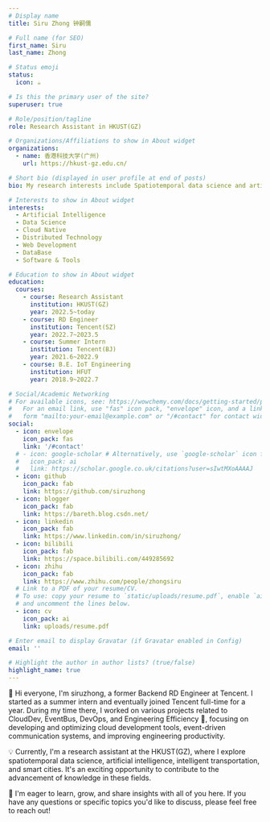 ```yaml
---
# Display name
title: Siru Zhong 钟嗣儒

# Full name (for SEO)
first_name: Siru
last_name: Zhong

# Status emoji
status:
  icon: ☕️

# Is this the primary user of the site?
superuser: true

# Role/position/tagline
role: Research Assistant in HKUST(GZ)

# Organizations/Affiliations to show in About widget
organizations:
  - name: 香港科技大学(广州)
    url: https://hkust-gz.edu.cn/

# Short bio (displayed in user profile at end of posts)
bio: My research interests include Spatiotemporal data science and artificial intelligence.

# Interests to show in About widget
interests:
  - Artificial Intelligence
  - Data Science
  - Cloud Native
  - Distributed Technology
  - Web Development
  - DataBase
  - Software & Tools

# Education to show in About widget
education:
  courses:
    - course: Research Assistant
      institution: HKUST(GZ)
      year: 2022.5~today
    - course: RD Engineer
      institution: Tencent(SZ)
      year: 2022.7~2023.5
    - course: Summer Intern
      institution: Tencent(BJ)
      year: 2021.6~2022.9
    - course: B.E. IoT Engineering
      institution: HFUT
      year: 2018.9~2022.7

# Social/Academic Networking
# For available icons, see: https://wowchemy.com/docs/getting-started/page-builder/#icons
#   For an email link, use "fas" icon pack, "envelope" icon, and a link in the
#   form "mailto:your-email@example.com" or "/#contact" for contact widget.
social:
  - icon: envelope
    icon_pack: fas
    link: '/#contact'
  # - icon: google-scholar # Alternatively, use `google-scholar` icon from `ai` icon pack
  #   icon_pack: ai
  #   link: https://scholar.google.co.uk/citations?user=sIwtMXoAAAAJ
  - icon: github
    icon_pack: fab
    link: https://github.com/siruzhong
  - icon: blogger
    icon_pack: fab
    link: https://bareth.blog.csdn.net/
  - icon: linkedin
    icon_pack: fab
    link: https://www.linkedin.com/in/siruzhong/
  - icon: bilibili
    icon_pack: fab
    link: https://space.bilibili.com/449285692
  - icon: zhihu
    icon_pack: fab
    link: https://www.zhihu.com/people/zhongsiru
  # Link to a PDF of your resume/CV.
  # To use: copy your resume to `static/uploads/resume.pdf`, enable `ai` icons in `params.yaml`,
  # and uncomment the lines below.
  - icon: cv
    icon_pack: ai
    link: uploads/resume.pdf

# Enter email to display Gravatar (if Gravatar enabled in Config)
email: ''

# Highlight the author in author lists? (true/false)
highlight_name: true
---
```


👋 Hi everyone, I'm siruzhong, a former Backend RD Engineer at Tencent. I started as a summer intern and eventually joined Tencent full-time for a year. During my time there, I worked on various projects related to CloudDev, EventBus, DevOps, and Engineering Efficiency 💪, focusing on developing and optimizing cloud development tools, event-driven communication systems, and improving engineering productivity.

💡 Currently, I'm a research assistant at the HKUST(GZ), where I explore spatiotemporal data science, artificial intelligence, intelligent transportation, and smart cities. It's an exciting opportunity to contribute to the advancement of knowledge in these fields.

🤗 I'm eager to learn, grow, and share insights with all of you here. If you have any questions or specific topics you'd like to discuss, please feel free to reach out! 
